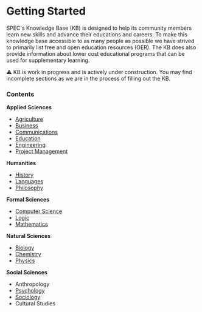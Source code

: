 # Getting Started

SPEC's Knowledge Base (KB) is designed to help its community members learn new skills and advance their educations and careers. To make this knowledge base accessible to as many people as possible we have strived to primarily list free and open education resources (OER). The KB does also provide information about lower cost educational programs that can be used for supplementary learning.

⚠️ KB is work in progress and is actively under construction. You may find incomplete sections as we are in the process of filling out the KB.

### Contents

**Applied Sciences**

* [Agriculture](applied-sciences/sustainable-agriculture/)
* [Business](applied-sciences/business.md)
* [Communications](applied-sciences/communication.md)
* [Education](applied-sciences/education/)
* [Engineering](applied-sciences/engineering/)
* [Project Management](applied-sciences/project-management.md)

**Humanities**

* [History](../about-us/history.md)
* [Languages](humanities/languages.md)
* [Philosophy](humanities/philosophy/)

**Formal Sciences**

* [Computer Science](formal-sciences/computer-science.md)
* [Logic](formal-sciences/logic.md)
* [Mathematics](formal-sciences/mathematics.md)

**Natural Sciences**

* [Biology](natural-sciences/biology/)
* [Chemistry](natural-sciences/chemistry.md)
* [Physics](natural-sciences/physics.md)

**Social Sciences**

* Anthropology
* [Psychology](diversity-equity-and-inclusion/psychology/)
* [Sociology](diversity-equity-and-inclusion/sociology.md)
* Cultural Studies

